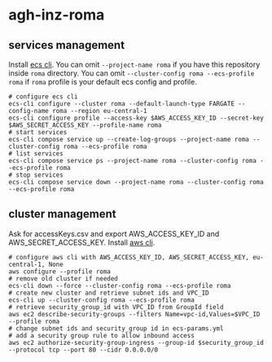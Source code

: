 # agh-inz-roma

## services management
Install [ecs cli](https://docs.aws.amazon.com/AmazonECS/latest/developerguide/ECS_CLI_installation.html).
You can omit `--project-name roma` if you have this repository inside `roma` directory.
You can omit `--cluster-config roma --ecs-profile roma` if `roma` profile is your default ecs config and profile.
```shell script
# configure ecs cli
ecs-cli configure --cluster roma --default-launch-type FARGATE --config-name roma --region eu-central-1
ecs-cli configure profile --access-key $AWS_ACCESS_KEY_ID --secret-key $AWS_SECRET_ACCESS_KEY --profile-name roma
# start services
ecs-cli compose service up --create-log-groups --project-name roma --cluster-config roma --ecs-profile roma
# list services
ecs-cli compose service ps --project-name roma --cluster-config roma --ecs-profile roma
# stop services
ecs-cli compose service down --project-name roma --cluster-config roma --ecs-profile roma
```

## cluster management
Ask for accessKeys.csv and export AWS_ACCESS_KEY_ID and AWS_SECRET_ACCESS_KEY.
Install [aws cli](https://docs.aws.amazon.com/cli/latest/userguide/cli-chap-install.html).
```shell script
# configure aws cli with AWS_ACCESS_KEY_ID, AWS_SECRET_ACCESS_KEY, eu-central-1, None
aws configure --profile roma
# remove old cluster if needed
ecs-cli down --force --cluster-config roma --ecs-profile roma
# create new cluster and retrieve subnet ids and VPC_ID
ecs-cli up --cluster-config roma --ecs-profile roma
# retrieve security_group_id with VPC_ID from GroupId field
aws ec2 describe-security-groups --filters Name=vpc-id,Values=$VPC_ID --profile roma
# change subnet ids and security_group id in ecs-params.yml
# add a security group rule to allow inbound access
aws ec2 authorize-security-group-ingress --group-id $security_group_id --protocol tcp --port 80 --cidr 0.0.0.0/0
```

